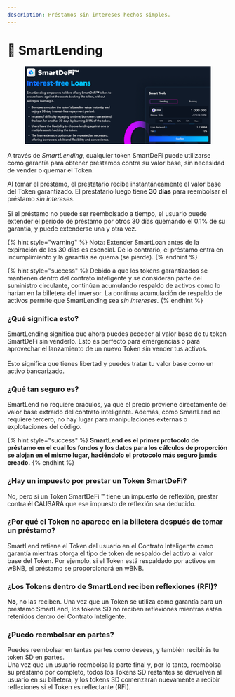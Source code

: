 ```yaml
---
description: Préstamos sin intereses hechos simples.
---
```


# 🏦 SmartLending

<figure><img src="../../.gitbook/assets/Screenshot_17.png" alt=""><figcaption></figcaption></figure>

A través de _SmartLending_, cualquier token SmartDeFi puede utilizarse como garantía para obtener préstamos contra su valor base, sin necesidad de vender o quemar el Token.

Al tomar el préstamo, el prestatario recibe instantáneamente el valor base del Token garantizado. El prestatario luego tiene **30 días** para reembolsar el préstamo _sin intereses_.\
\
Si el préstamo no puede ser reembolsado a tiempo, el usuario puede extender el período de préstamo por otros 30 días quemando el 0.1% de su garantía, y puede extenderse una y otra vez.

{% hint style="warning" %}
Nota: Extender SmartLoan antes de la expiración de los 30 días es esencial. De lo contrario, el préstamo entra en incumplimiento y la garantía se quema (se pierde).
{% endhint %}

{% hint style="success" %}
Debido a que los tokens garantizados se mantienen dentro del contrato inteligente y se consideran parte del suministro circulante, continúan acumulando respaldo de activos como lo harían en la billetera del inversor. La continua acumulación de respaldo de activos permite que SmartLending sea _sin intereses._&#x20;
{% endhint %}

### ¿Qué significa esto?

SmartLending significa que ahora puedes acceder al valor base de tu token SmartDeFi sin venderlo. Esto es perfecto para emergencias o para aprovechar el lanzamiento de un nuevo Token sin vender tus activos.\
\
Esto significa que tienes libertad y puedes tratar tu valor base como un activo bancarizado.

### ¿Qué tan seguro es?

SmartLend no requiere oráculos, ya que el precio proviene directamente del valor base extraído del contrato inteligente. Además, como SmartLend no requiere tercero, no hay lugar para manipulaciones externas o explotaciones del código.

{% hint style="success" %}
**SmartLend es el primer protocolo de préstamo en el cual los fondos y los datos para los cálculos de proporción se alojan en el mismo lugar, haciéndolo el protocolo más seguro jamás creado.**
{% endhint %}

### ¿Hay un impuesto por prestar un Token SmartDeFi?

No, pero si un Token SmartDeFi ™ tiene un impuesto de reflexión, prestar contra él CAUSARÁ que ese impuesto de reflexión sea deducido.

### ¿Por qué el Token no aparece en la billetera después de tomar un préstamo?

SmartLend retiene el Token del usuario en el Contrato Inteligente como garantía mientras otorga el tipo de token de respaldo del activo al valor base del Token. Por ejemplo, si el Token está respaldado por activos en wBNB, el préstamo se proporcionará en wBNB.

### ¿Los Tokens dentro de SmartLend reciben reflexiones (RFI)?

**No**, no las reciben. Una vez que un Token se utiliza como garantía para un préstamo SmartLend, los tokens SD no reciben reflexiones mientras están retenidos dentro del Contrato Inteligente.

### ¿Puedo reembolsar en partes?

Puedes reembolsar en tantas partes como desees, y también recibirás tu token SD en partes.\
Una vez que un usuario reembolsa la parte final y, por lo tanto, reembolsa su préstamo por completo, todos los Tokens SD restantes se devuelven al usuario en su billetera, y los tokens SD comenzarán nuevamente a recibir reflexiones si el Token es reflectante (RFI).